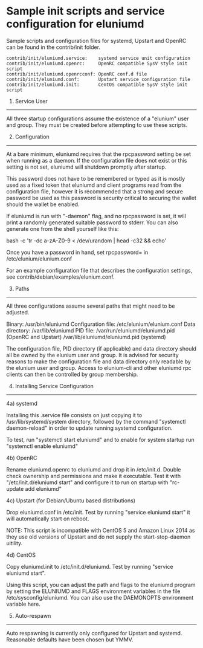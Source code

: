 Sample init scripts and service configuration for eluniumd
==========================================================

Sample scripts and configuration files for systemd, Upstart and OpenRC
can be found in the contrib/init folder.

    contrib/init/eluniumd.service:    systemd service unit configuration
    contrib/init/eluniumd.openrc:     OpenRC compatible SysV style init script
    contrib/init/eluniumd.openrcconf: OpenRC conf.d file
    contrib/init/eluniumd.conf:       Upstart service configuration file
    contrib/init/eluniumd.init:       CentOS compatible SysV style init script

1. Service User
---------------------------------

All three startup configurations assume the existence of a "elunium" user
and group.  They must be created before attempting to use these scripts.

2. Configuration
---------------------------------

At a bare minimum, eluniumd requires that the rpcpassword setting be set
when running as a daemon.  If the configuration file does not exist or this
setting is not set, eluniumd will shutdown promptly after startup.

This password does not have to be remembered or typed as it is mostly used
as a fixed token that eluniumd and client programs read from the configuration
file, however it is recommended that a strong and secure password be used
as this password is security critical to securing the wallet should the
wallet be enabled.

If eluniumd is run with "-daemon" flag, and no rpcpassword is set, it will
print a randomly generated suitable password to stderr.  You can also
generate one from the shell yourself like this:

bash -c 'tr -dc a-zA-Z0-9 < /dev/urandom | head -c32 && echo'

Once you have a password in hand, set rpcpassword= in /etc/elunium/elunium.conf

For an example configuration file that describes the configuration settings,
see contrib/debian/examples/elunium.conf.

3. Paths
---------------------------------

All three configurations assume several paths that might need to be adjusted.

Binary:              /usr/bin/eluniumd
Configuration file:  /etc/elunium/elunium.conf
Data directory:      /var/lib/eluniumd
PID file:            /var/run/eluniumd/eluniumd.pid (OpenRC and Upstart)
                     /var/lib/eluniumd/eluniumd.pid (systemd)

The configuration file, PID directory (if applicable) and data directory
should all be owned by the elunium user and group.  It is advised for security
reasons to make the configuration file and data directory only readable by the
elunium user and group.  Access to elunium-cli and other eluniumd rpc clients
can then be controlled by group membership.

4. Installing Service Configuration
-----------------------------------

4a) systemd

Installing this .service file consists on just copying it to
/usr/lib/systemd/system directory, followed by the command
"systemctl daemon-reload" in order to update running systemd configuration.

To test, run "systemctl start eluniumd" and to enable for system startup run
"systemctl enable eluniumd"

4b) OpenRC

Rename eluniumd.openrc to eluniumd and drop it in /etc/init.d.  Double
check ownership and permissions and make it executable.  Test it with
"/etc/init.d/eluniumd start" and configure it to run on startup with
"rc-update add eluniumd"

4c) Upstart (for Debian/Ubuntu based distributions)

Drop eluniumd.conf in /etc/init.  Test by running "service eluniumd start"
it will automatically start on reboot.

NOTE: This script is incompatible with CentOS 5 and Amazon Linux 2014 as they
use old versions of Upstart and do not supply the start-stop-daemon uitility.

4d) CentOS

Copy eluniumd.init to /etc/init.d/eluniumd. Test by running "service eluniumd start".

Using this script, you can adjust the path and flags to the eluniumd program by
setting the ELUNIUMD and FLAGS environment variables in the file
/etc/sysconfig/eluniumd. You can also use the DAEMONOPTS environment variable here.

5. Auto-respawn
-----------------------------------

Auto respawning is currently only configured for Upstart and systemd.
Reasonable defaults have been chosen but YMMV.
